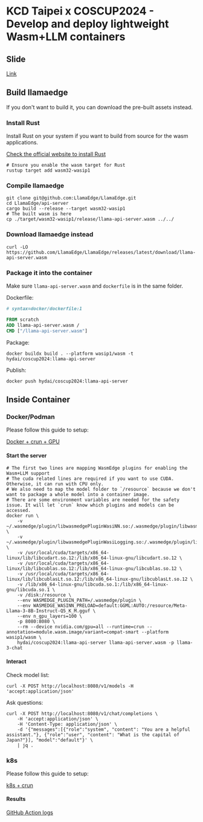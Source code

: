 # KCD Taipei x COSCUP2024 - Develop and deploy lightweight Wasm+LLM containers

## Slide
[Link](https://docs.google.com/presentation/d/1V6Xr9SZrCB9aaIZd56pGrNDXMn7wK5Q8ZERGMH92jJs/edit?usp=sharing)

## Build llamaedge

If you don't want to build it, you can download the pre-built assets instead.

### Install Rust

Install Rust on your system if you want to build from source for the wasm applications.

[Check the official website to install Rust](https://www.rust-lang.org/tools/install)

```console
# Ensure you enable the wasm target for Rust
rustup target add wasm32-wasip1
```

### Compile llamaedge

```console
git clone git@github.com:LlamaEdge/LlamaEdge.git
cd LlamaEdge/api-server
cargo build --release --target wasm32-wasip1
# The built wasm is here
cp ./target/wasm32-wasip1/release/llama-api-server.wasm ../../
```

### Download llamaedge instead

```console
curl -LO https://github.com/LlamaEdge/LlamaEdge/releases/latest/download/llama-api-server.wasm
```

### Package it into the container

Make sure `llama-api-server.wasm` and `dockerfile` is in the same folder.

Dockerfile:
```dockerfile
# syntax=docker/dockerfile:1

FROM scratch
ADD llama-api-server.wasm /
CMD ["/llama-api-server.wasm"]
```

Package:

```console
docker buildx build . --platform wasip1/wasm -t hydai/coscup2024:llama-api-server
```

Publish:

```console
docker push hydai/coscup2024:llama-api-server
```

## Inside Container

### Docker/Podman

Please follow this guide to setup:

[Docker + crun + GPU](https://wasmedge.org/docs/develop/deploy/gpu/docker_wasm_gpu)

#### Start the server

```console
# The first two lines are mapping WasmEdge plugins for enabling the Wasm+LLM support
# The cuda related lines are required if you want to use CUDA. Otherwise, it can run with CPU only.
# We also need to map the model folder to `/resource` because we don't want to package a whole model into a container image.
# There are some environment variables are needed for the safety issue. It will let `crun` know which plugins and models can be accessed.
docker run \
	-v ~/.wasmedge/plugin/libwasmedgePluginWasiNN.so:/.wasmedge/plugin/libwasmedgePluginWasiNN.so \
	-v ~/.wasmedge/plugin/libwasmedgePluginWasiLogging.so:/.wasmedge/plugin/libwasmedgePluginWasiLogging.so \
	-v /usr/local/cuda/targets/x86_64-linux/lib/libcudart.so.12:/lib/x86_64-linux-gnu/libcudart.so.12 \
	-v /usr/local/cuda/targets/x86_64-linux/lib/libcublas.so.12:/lib/x86_64-linux-gnu/libcublas.so.12 \
	-v /usr/local/cuda/targets/x86_64-linux/lib/libcublasLt.so.12:/lib/x86_64-linux-gnu/libcublasLt.so.12 \
	-v /lib/x86_64-linux-gnu/libcuda.so.1:/lib/x86_64-linux-gnu/libcuda.so.1 \
	-v /disk:/resource \
	--env WASMEDGE_PLUGIN_PATH=/.wasmedge/plugin \
	--env WASMEDGE_WASINN_PRELOAD=default:GGML:AUTO:/resource/Meta-Llama-3-8B-Instruct-Q5_K_M.gguf \
	--env n_gpu_layers=100 \
	-p 8080:8080 \
	--rm --device nvidia.com/gpu=all --runtime=crun --annotation=module.wasm.image/variant=compat-smart --platform wasip1/wasm \
	hydai/coscup2024:llama-api-server llama-api-server.wasm -p llama-3-chat
```

#### Interact

Check model list:

```console
curl -X POST http://localhost:8080/v1/models -H 'accept:application/json'
```

Ask questions:

```console
curl -X POST http://localhost:8080/v1/chat/completions \
	-H 'accept:application/json' \
	-H 'Content-Type: application/json' \
	-d '{"messages":[{"role":"system", "content": "You are a helpful assistant."}, {"role":"user", "content": "What is the capital of Japan?"}], "model":"default"}' \
	| jq .
```

### k8s

Please follow this guide to setup:

[k8s + crun](https://github.com/second-state/wasmedge-containers-examples/tree/main/k8s_containerd_llama)

#### Results

[GitHub Action logs](https://github.com/second-state/wasmedge-containers-examples/actions/runs/10189475333/job/28187582098)
